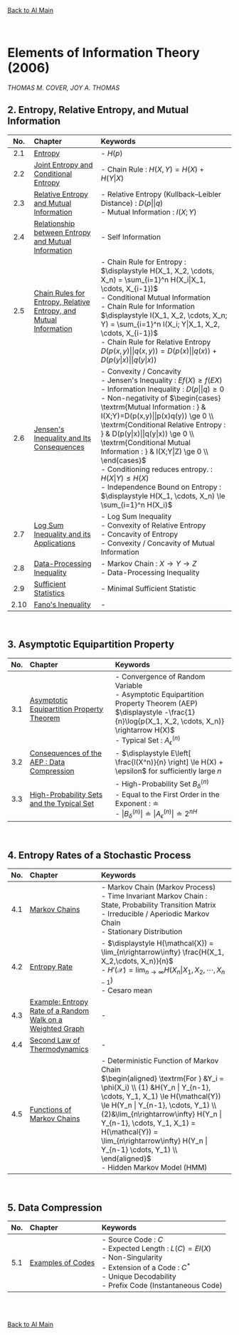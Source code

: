 [Back to AI Main](../../README.md)

<br>

# Elements of Information Theory (2006)
*THOMAS M. COVER, JOY A. THOMAS*


## 2. Entropy, Relative Entropy, and Mutual Information
|No.|Chapter|Keywords|
|:-:|:------|:-------|
|2.1|[Entropy](ch02/01/note.md)|- $`H(p)`$|
|2.2|[Joint Entropy and Conditional Entropy](ch02/02/note.md)|- Chain Rule : $`H(X,Y) = H(X) + H(Y\|X)`$|
|2.3|[Relative Entropy and Mutual Information](ch02/03/note.md)|- Relative Entropy (Kullback–Leibler Distance) : $`D(p\|\|q)`$ <br> - Mutual Information : $`I(X;Y)`$|
|2.4|[Relationship between Entropy and Mutual Information](ch02/04/note.md)|- Self Information|
|2.5|[Chain Rules for Entropy, Relative Entropy, and Mutual Information](ch02/05/note.md)|- Chain Rule for Entropy : $`\displaystyle H(X_1, X_2, \cdots, X_n) = \sum_{i=1}^n H(X_i\|X_1, \cdots, X_{i-1})`$ <br>- Conditional Mutual Information <br> - Chain Rule for Information <br> $`\displaystyle I(X_1, X_2, \cdots, X_n; Y) = \sum_{i=1}^n I(X_i; Y\|X_1, X_2, \cdots, X_{i-1})`$ <br> - Chain Rule for Relative Entropy <br> $`D(p(x,y) \|\| q(x,y)) = D(p(x) \|\| q(x)) + D(p(y\|x) \|\| q(y\|x))`$|
|2.6|[Jensen's Inequality and Its Consequences](ch02/06/note.md)|- Convexity / Concavity <br> - Jensen's Inequality : $`Ef(X) \ge f(EX)`$ <br> - Information Inequality : $`D(p\|\|q)\ge0`$ <br> - Non-negativity of $`\begin{cases} \textrm{Mutual Information : } & I(X;Y)=D(p(x,y)\|\|p(x)q(y)) \ge 0 \\ \textrm{Conditional Relative Entropy : } & D(p(y\|x)\|\|q(y\|x)) \ge 0 \\ \textrm{Conditional Mutual Information : } & I(X;Y\|Z) \ge 0 \\ \end{cases}`$ <br> - Conditioning reduces entropy. : $`H(X\|Y) \le H(X)`$ <br> - Independence Bound on Entropy : $`\displaystyle H(X_1, \cdots, X_n) \le \sum_{i=1}^n H(X_i)`$|
|2.7|[Log Sum Inequality and its Applications](ch02/07/note.md)|- Log Sum Inequality <br> - Convexity of Relative Entropy <br> - Concavity of Entropy <br> - Convexity / Concavity of Mutual Information|
|2.8|[Data-Processing Inequality](ch02/08/note.md)|- Markov Chain : $`X\rightarrow Y \rightarrow Z`$ <br> - Data-Processing Inequality|
|2.9|[Sufficient Statistics](ch02/09/note.md)|- Minimal Sufficient Statistic|
|2.10|[Fano's Inequality](ch02/10/note.md)|- |

<br>

## 3. Asymptotic Equipartition Property
|No.|Chapter|Keywords|
|:-:|:------|:-------|
|3.1|[Asymptotic Equipartition Property Theorem](ch03/01/note.md)|- Convergence of Random Variable<br>- Asymptotic Equipartition Property Theorem (AEP) <br>$`\displaystyle -\frac{1}{n}\log{p(X_1, X_2, \cdots, X_n)} \rightarrow H(X)`$  <br> - Typical Set : $`A_\epsilon^{(n)}`$|
|3.2|[Consequences of the AEP : Data Compression](ch03/02/note.md)|- $`\displaystyle E\left[ \frac{l(X^n)}{n} \right] \le H(X) + \epsilon`$ for sufficiently large $`n`$|
|3.3|[High-Probability Sets and the Typical Set](ch03/03/note.md)|- High-Probability Set $`B_\delta^{(n)}`$ <br> - Equal to the First Order in the Exponent : $`\doteq`$ <br> - $`\left\| B_\delta^{(n)} \right\| \doteq \left\|A_\epsilon^{(n)} \right\| \doteq 2^{nH}`$|

<br>

## 4. Entropy Rates of a Stochastic Process
|No.|Chapter|Keywords|
|:-:|:------|:-------|
|4.1|[Markov Chains](ch04/01/note.md)|- Markov Chain (Markov Process) <br> - Time Invariant Markov Chain : State, Probability Transition Matrix <br> - Irreducible / Aperiodic Markov Chain <br> - Stationary Distribution|
|4.2|[Entropy Rate](ch04/02/note.md)|- $`\displaystyle H(\mathcal{X}) = \lim_{n\rightarrow\infty} \frac{H(X_1, X_2,\cdots, X_n)}{n}`$ <br> - $`\displaystyle H'(\mathcal{X}) = \lim_{n\rightarrow\infty} H(X_n\|X_1, X_2,\cdots, X_{n-1})`$ <br> - Cesaro mean|
|4.3|[Example: Entropy Rate of a Random Walk on a Weighted Graph](ch04/03/note.md)|- |
|4.4|[Second Law of Thermodynamics](ch04/04/note.md)|- |
|4.5|[Functions of Markov Chains](ch04/05/note.md)|- Deterministic Function of Markov Chain <br> $`\begin{aligned} \textrm{For } &Y_i = \phi(X_i) \\ (1) &H(Y_n \| Y_{n-1}, \cdots, Y_1, X_1) \le H(\mathcal{Y}) \le H(Y_n \| Y_{n-1}, \cdots, Y_1) \\ (2)&\lim_{n\rightarrow\infty} H(Y_n \| Y_{n-1}, \cdots, Y_1, X_1) = H(\mathcal{Y}) = \lim_{n\rightarrow\infty} H(Y_n \| Y_{n-1} \cdots, Y_1) \\ \end{aligned}`$ <br> - Hidden Markov Model (HMM)|

<br>

## 5. Data Compression
|No.|Chapter|Keywords|
|:-:|:------|:-------|
|5.1|[Examples of Codes](ch05/01/note.md)|- Source Code : $`C`$ <br> - Expected Length : $`L(C) = El(X)`$ <br> - Non-Singularity <br> - Extension of a Code : $`C^\ast`$ <br> - Unique Decodability <br> - Prefix Code (Instantaneous Code)|



<br><br>

[Back to AI Main](../../README.md)
